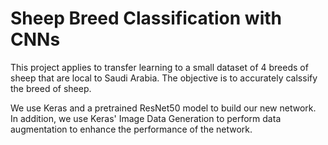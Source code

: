 # Sheep Breed Classification with CNNs

This project applies to transfer learning to a small dataset of 4 breeds of sheep that are local to Saudi Arabia. The objective is 
to accurately calssify the breed of sheep. 

We use Keras and a pretrained ResNet50 model to build our new network. In addition, we use Keras' Image Data Generation to perform data 
augmentation to enhance the performance of the network. 
